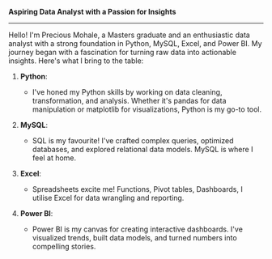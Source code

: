 **Aspiring Data Analyst with a Passion for Insights**

---

Hello! I'm Precious Mohale, a Masters graduate and an enthusiastic data analyst with a strong foundation in Python, MySQL, Excel, and Power BI. My journey began with a fascination for turning raw data into actionable insights. Here's what I bring to the table:

1. **Python**:
   - I've honed my Python skills by working on data cleaning, transformation, and analysis. Whether it's pandas for data manipulation or matplotlib for visualizations, Python is my go-to tool.

2. **MySQL**:
   - SQL is my favourite! I've crafted complex queries, optimized databases, and explored relational data models. MySQL is where I feel at home.

3. **Excel**:
   - Spreadsheets excite me! Functions, Pivot tables, Dashboards, I utilise Excel for data wrangling and reporting.

4. **Power BI**:
   - Power BI is my canvas for creating interactive dashboards. I've visualized trends, built data models, and turned numbers into compelling stories.
